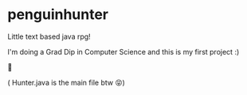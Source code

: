 # penguinhunter

Little text based java rpg!

I'm doing a Grad Dip in Computer Science and this is my first project :)

🐧

( Hunter.java is the main file btw 😝)
